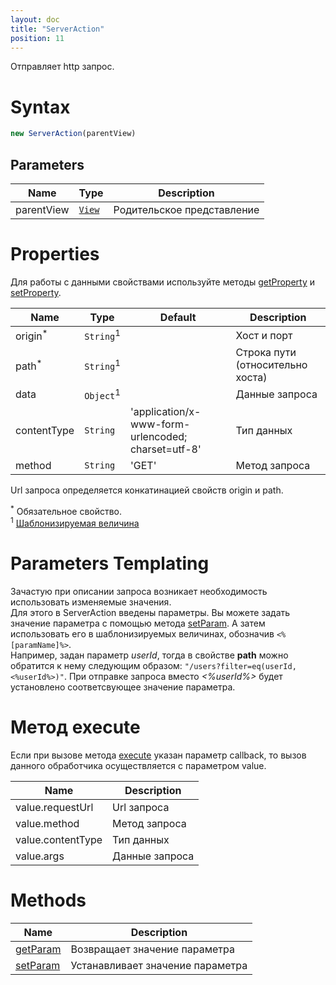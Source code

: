 ```yaml
---
layout: doc
title: "ServerAction"
position: 11
---
```


Отправляет http запрос.

# Syntax

```js
new ServerAction(parentView)
```
## Parameters

|Name|Type|Description|
|----|----------|---------|
|parentView|[`View`](../../Elements/View/)| Родительское представление |

# Properties

Для работы с данными свойствами используйте методы [getProperty](../BaseAction/BaseAction.getProperty/) и [setProperty](../BaseAction/BaseAction.setProperty/).

|Name|Type|Default|Description|
|----|----|----|-----------|
|origin<sup>*</sup>|`String`<sup>1</sup>| |Хост и порт|
|path<sup>*</sup>|`String`<sup>1</sup>| |Строка пути (относительно хоста)|
|data|`Object`<sup>1</sup>| |Данные запроса|
|contentType|`String`|'application/x-www-form-urlencoded; charset=utf-8'|Тип данных|
|method|`String`|'GET'|Метод запроса|

Url запроса определяется конкатинацией свойств origin и path.

<sup>*</sup> Обязательное свойство.   
<sup>1</sup> [Шаблонизируемая величина](#parameters-templating)

# Parameters Templating

Зачастую при описании запроса возникает необходимость использовать изменяемые значения.  
Для этого в ServerAction введены параметры. Вы можете задать значение параметра с помощью метода [setParam](ServerAction.setParam/). 
А затем использовать его в шаблонизируемых величинах, обозначив `<%[paramName]%>`.  
Например, задан параметр *userId*, тогда в свойстве **path** можно обратится к нему следующим образом: `"/users?filter=eq(userId,<%userId%>)"`. 
При отправке запроса вместо *<%userId%>* будет установлено соответсвующее значение параметра.

# Метод execute

Если при вызове метода [execute](../BaseAction/BaseAction.execute/) указан параметр callback, то вызов данного обработчика осуществляется с параметром value. 

|Name|Description|
|----|-----------|
|value.requestUrl|Url запроса|
|value.method|Метод запроса|
|value.contentType|Тип данных|
|value.args|Данные запроса|

# Methods

|Name|Description|
|----|---------|
|[getParam](ServerAction.getParam/)|Возвращает значение параметра|
|[setParam](ServerAction.setParam/)|Устанавливает значение параметра|